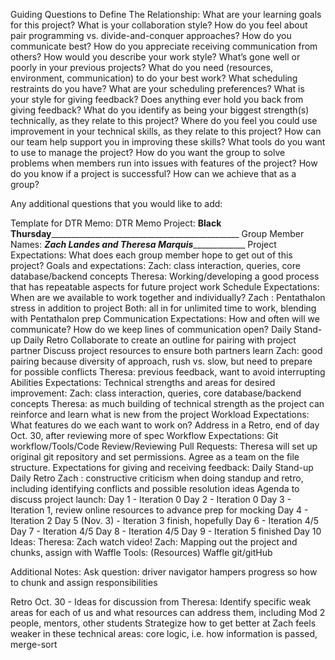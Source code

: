 Guiding Questions to Define The Relationship:
What are your learning goals for this project?
What is your collaboration style? How do you feel about pair programming vs. divide-and-conquer approaches?
How do you communicate best? How do you appreciate receiving communication from others?
How would you describe your work style?
What’s gone well or poorly in your previous projects?
What do you need (resources, environment, communication) to do your best work?
What scheduling restraints do you have? What are your scheduling preferences?
What is your style for giving feedback? Does anything ever hold you back from giving feedback?
What do you identify as being your biggest strength(s) technically, as they relate to this project? Where do you feel you could use improvement in your technical skills, as they relate to this project? How can our team help support you in improving these skills?
What tools do you want to use to manage the project?
How do you want the group to solve problems when members run into issues with features of the project?
How do you know if a project is successful? How can we achieve that as a group?

Any additional questions that you would like to add:
















Template for DTR Memo:
DTR Memo
Project: __Black Thursday_________________________________________________
Group Member Names: _____Zach Landes and Theresa Marquis__________________
Project Expectations: What does each group member hope to get out of this project? Goals and expectations:
Zach: class interaction, queries, core database/backend concepts
Theresa: Working/developing a good process that has repeatable aspects for future project work
Schedule Expectations: When are we available to work together and individually?
Zach : Pentathalon stress in addition to project
Both: all in for unlimited time to work, blending with Pentathalon prep
Communication Expectations: How and often will we communicate? How do we keep lines of communication open?
Daily Stand-up
Daily Retro
Collaborate to create an outline for pairing with project partner
Discuss project resources to ensure both partners learn
Zach: good pairing because diversity of approach, rush vs. slow, but need to prepare for possible conflicts
Theresa: previous feedback, want to avoid interrupting
Abilities Expectations: Technical strengths and areas for desired improvement:
Zach: class interaction, queries, core database/backend concepts
Theresa: as much building of technical strength as the project can reinforce and learn what is new from the project
Workload Expectations: What features do we each want to work on?
Address in a Retro, end of day Oct. 30, after reviewing more of spec
Workflow Expectations: Git workflow/Tools/Code Review/Reviewing Pull Requests:
Theresa will set up original git repository and set permissions.  Agree as a team on the file structure.
Expectations for giving and receiving feedback:
Daily Stand-up
Daily Retro
Zach : constructive criticism when doing standup and retro, including identifying conflicts and possible resolution ideas
Agenda to discuss project launch:
Day 1 - Iteration 0
Day 2 - Iteration 0
Day 3 - Iteration 1, review online resources to advance prep for mocking
Day 4 - Iteration 2
Day 5 (Nov. 3) - Iteration  3 finish, hopefully
Day 6 - Iteration 4/5
Day 7 - Iteration 4/5
Day 8 - Iteration 4/5
Day 9 - Iteration 5 finished
Day 10
Ideas:
Theresa: Zach watch video!
 Zach: Mapping out the project and chunks, assign with Waffle
Tools:  (Resources)
Waffle
git/gitHub


Additional Notes:
Ask question: driver navigator hampers progress so how to chunk and assign responsibilities

Retro Oct. 30 - Ideas for discussion from Theresa:
Identify specific weak areas for each of us and what resources can address them, including Mod 2 people, mentors, other students
Strategize how to get better at
Zach feels weaker in these technical areas: core logic, i.e. how information is passed, merge-sort

